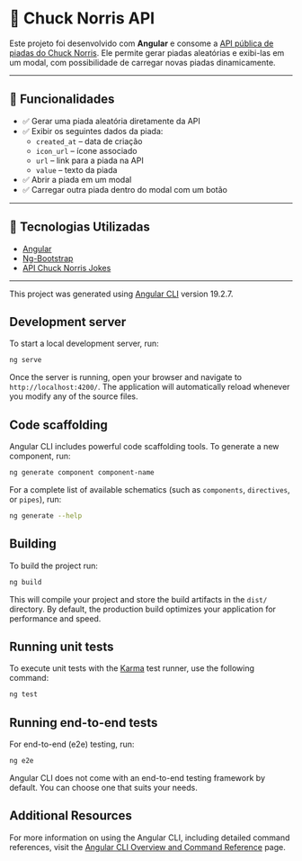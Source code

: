 # 🤠 Chuck Norris API

Este projeto foi desenvolvido com **Angular** e consome a [API pública de piadas do Chuck Norris](https://api.chucknorris.io). Ele permite gerar piadas aleatórias e exibi-las em um modal, com possibilidade de carregar novas piadas dinamicamente.

---

## 🚀 Funcionalidades

- ✅ Gerar uma piada aleatória diretamente da API
- ✅ Exibir os seguintes dados da piada:
  - `created_at` – data de criação
  - `icon_url` – ícone associado
  - `url` – link para a piada na API
  - `value` – texto da piada
- ✅ Abrir a piada em um modal
- ✅ Carregar outra piada dentro do modal com um botão

---

## 🧰 Tecnologias Utilizadas

- [Angular](https://angular.io/)
- [Ng-Bootstrap](https://ng-bootstrap.github.io/)
- [API Chuck Norris Jokes](https://api.chucknorris.io)

---

This project was generated using [Angular CLI](https://github.com/angular/angular-cli) version 19.2.7.

## Development server

To start a local development server, run:

```bash
ng serve
```

Once the server is running, open your browser and navigate to `http://localhost:4200/`. The application will automatically reload whenever you modify any of the source files.

## Code scaffolding

Angular CLI includes powerful code scaffolding tools. To generate a new component, run:

```bash
ng generate component component-name
```

For a complete list of available schematics (such as `components`, `directives`, or `pipes`), run:

```bash
ng generate --help
```

## Building

To build the project run:

```bash
ng build
```

This will compile your project and store the build artifacts in the `dist/` directory. By default, the production build optimizes your application for performance and speed.

## Running unit tests

To execute unit tests with the [Karma](https://karma-runner.github.io) test runner, use the following command:

```bash
ng test
```

## Running end-to-end tests

For end-to-end (e2e) testing, run:

```bash
ng e2e
```

Angular CLI does not come with an end-to-end testing framework by default. You can choose one that suits your needs.

## Additional Resources

For more information on using the Angular CLI, including detailed command references, visit the [Angular CLI Overview and Command Reference](https://angular.dev/tools/cli) page.
